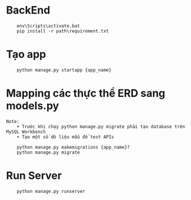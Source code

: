 # BackEnd

```
    env\Scripts\activate.bat
    pip install -r path\requirement.txt
```

# Tạo app

```
    python manage.py startapp {app_name}
```

# Mapping các thực thể ERD sang models.py

    Note: 
        + Trước khi chạy python manage.py migrate phải tạo database trên MySQL Workbench
        + Tạo một số dữ liệu mẫu để test APIs
```
    python manage.py makemigrations {app_name}?
    python manage.py migrate
```

# Run Server

```
    python manage.py runserver
```